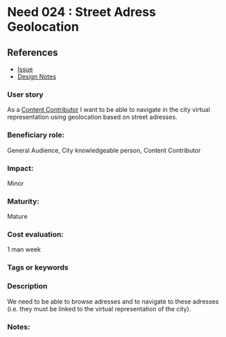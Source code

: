 # Need 024 : Street Adress Geolocation 

## References

* [Issue](https://github.com/MEPP-team/UD-SV/issues/49)
* [Design Notes](../Design/DesignNote024.md)

### User story

As a [Content Contributor](Roles.md#content-contributor) I want to be able to navigate in the city virtual representation using geolocation based on street adresses. 

### Beneficiary role: 

General Audience, City knowledgeable person, Content Contributor

### Impact: 

Minor

### Maturity:

Mature

### Cost evaluation:

1 man week

### Tags or keywords

### Description

We need to be able to browse adresses and to navigate to these adresses (i.e. they must be linked to the virtual representation of the city).

### Notes:

